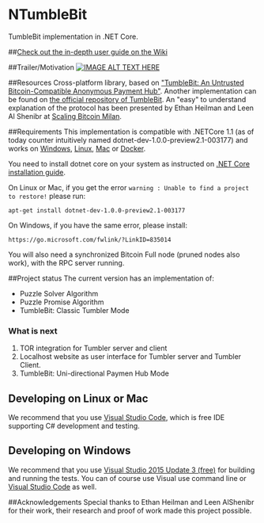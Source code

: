 # NTumbleBit
TumbleBit implementation in .NET Core.  

##[Check out the in-depth user guide on the Wiki](https://github.com/NTumbleBit/NTumbleBit/wiki)

##Trailer/Motivation
[![IMAGE ALT TEXT HERE](https://img.youtube.com/vi/T2nbxe7gH_4/2.jpg)](https://www.youtube.com/watch?v=T2nbxe7gH_4)

##Resources
Cross-platform library, based on ["TumbleBit: An Untrusted Bitcoin-Compatible Anonymous Payment Hub"](https://eprint.iacr.org/2016/575). 
Another implementation can be found on [the official repository of TumbleBit](https://github.com/BUSEC/TumbleBit). 
An "easy" to understand explanation of the protocol has been presented by Ethan Heilman and Leen Al Shenibr at [Scaling Bitcoin Milan](https://www.youtube.com/watch?v=iGVSnxz1mn8).

##Requirements
This implementation is compatible with .NETCore 1.1 (as of today counter intuitively named dotnet-dev-1.0.0-preview2.1-003177) and works on [Windows](https://www.microsoft.com/net/core#windowsvs2015), [Linux](https://www.microsoft.com/net/core#linuxredhat), [Mac](https://www.microsoft.com/net/core#macos) or [Docker](https://www.microsoft.com/net/core#dockercmd).

You need to install dotnet core on your system as instructed on [.NET Core installation guide](https://www.microsoft.com/net/core).

On Linux or Mac, if you get the error `warning : Unable to find a project to restore!` please run:
```
apt-get install dotnet-dev-1.0.0-preview2.1-003177
```

On Windows, if you have the same error, please install:
```
https://go.microsoft.com/fwlink/?LinkID=835014
```

You will also need a synchronized Bitcoin Full node (pruned nodes also work), with the RPC server running.

##Project status
The current version has an implementation of:
* Puzzle Solver Algorithm
* Puzzle Promise Algorithm
* TumbleBit: Classic Tumbler Mode

### What is next

1. TOR integration for Tumbler server and client
2. Localhost website as user interface for Tumbler server and Tumbler Client.
3. TumbleBit: Uni-directional Paymen Hub Mode

## Developing on Linux or Mac

We recommend that you use [Visual Studio Code](https://code.visualstudio.com/), which is free IDE supporting C# development and testing.

## Developing on Windows

We recommend that you use [Visual Studio 2015 Update 3 (free)](https://www.visualstudio.com/vs/community/) for building and running the tests.
You can of course use Visual use command line or [Visual Studio Code](https://code.visualstudio.com/) as well.

##Acknowledgements
Special thanks to Ethan Heilman and Leen AlShenibr for their work, their research and proof of work made this project possible.
